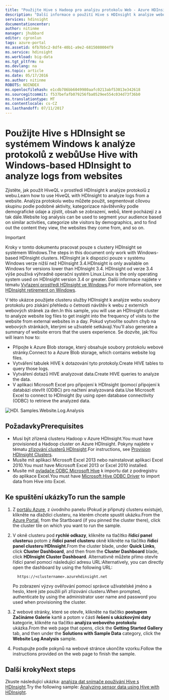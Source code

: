 ```yaml
---
title: "Použijte Hive s Hadoop pro analýzu protokolu Web - Azure HDInsight | Microsoft Docs"
description: "Další informace o použití Hive s HDInsight k analýze webových protokolů. Budete používat soubor protokolu jako vstup do tabulky HDInsight a použít HiveQL k dotazování data."
services: hdinsight
documentationcenter: 
author: nitinme
manager: jhubbard
editor: cgronlun
tags: azure-portal
ms.assetid: 6fb7b5c2-8df4-40b1-a9e2-6815080004f9
ms.service: hdinsight
ms.workload: big-data
ms.tgt_pltfrm: na
ms.devlang: na
ms.topic: article
ms.date: 05/17/2016
ms.author: nitinme
ROBOTS: NOINDEX
ms.openlocfilehash: e1cdb786bb6049980aafc0213abf53013e342618
ms.sourcegitcommit: f537befafb079256fba0529ee554c034d73f36b0
ms.translationtype: MT
ms.contentlocale: cs-CZ
ms.lasthandoff: 07/11/2017
---
```

# <a name="use-hive-with-windows-based-hdinsight-to-analyze-logs-from-websites"></a><span data-ttu-id="cb6ae-104">Použijte Hive s HDInsight se systémem Windows k analýze protokolů z webů</span><span class="sxs-lookup"><span data-stu-id="cb6ae-104">Use Hive with Windows-based HDInsight to analyze logs from websites</span></span>
<span data-ttu-id="cb6ae-105">Zjistěte, jak použít HiveQL v prostředí HDInsight k analýze protokolů z webu.</span><span class="sxs-lookup"><span data-stu-id="cb6ae-105">Learn how to use HiveQL with HDInsight to analyze logs from a website.</span></span> <span data-ttu-id="cb6ae-106">Analýza protokolu webu můžete použít, segmentovat cílovou skupinu podle podobné aktivity, kategorizace návštěvníky podle demografické údaje a zjistit, obsah se zobrazení, webů, které pocházejí z a tak dále.</span><span class="sxs-lookup"><span data-stu-id="cb6ae-106">Website log analysis can be used to segment your audience based on similar activities, categorize site visitors by demographics, and to find out the content they view, the websites they come from, and so on.</span></span>

> [!IMPORTANT]
> <span data-ttu-id="cb6ae-107">Kroky v tomto dokumentu pracovat pouze s clustery HDInsight se systémem Windows.</span><span class="sxs-lookup"><span data-stu-id="cb6ae-107">The steps in this document only work with Windows-based HDInsight clusters.</span></span> <span data-ttu-id="cb6ae-108">HDInsight je k dispozici pouze v systému Windows verze nižší než HDInsight 3.4.</span><span class="sxs-lookup"><span data-stu-id="cb6ae-108">HDInsight is only available on Windows for versions lower than HDInsight 3.4.</span></span> <span data-ttu-id="cb6ae-109">HDInsight od verze 3.4 výše používá výhradně operační systém Linux.</span><span class="sxs-lookup"><span data-stu-id="cb6ae-109">Linux is the only operating system used on HDInsight version 3.4 or greater.</span></span> <span data-ttu-id="cb6ae-110">Další informace najdete v tématu [Vyřazení prostředí HDInsight ve Windows](hdinsight-component-versioning.md#hdinsight-windows-retirement).</span><span class="sxs-lookup"><span data-stu-id="cb6ae-110">For more information, see [HDInsight retirement on Windows](hdinsight-component-versioning.md#hdinsight-windows-retirement).</span></span>

<span data-ttu-id="cb6ae-111">V této ukázce použijete clusteru služby HDInsight k analýze webu soubory protokolu pro získání přehledu o četnosti návštěv k webu z externích webových stránek za den.</span><span class="sxs-lookup"><span data-stu-id="cb6ae-111">In this sample, you will use an HDInsight cluster to analyze website log files to get insight into the frequency of visits to the website from external websites in a day.</span></span> <span data-ttu-id="cb6ae-112">Pokud vytvoříte souhrn chyb na webových stránkách, kterými se uživatelé setkávají.</span><span class="sxs-lookup"><span data-stu-id="cb6ae-112">You'll also generate a summary of website errors that the users experience.</span></span> <span data-ttu-id="cb6ae-113">Se dozvíte, jak:</span><span class="sxs-lookup"><span data-stu-id="cb6ae-113">You will learn how to:</span></span>

* <span data-ttu-id="cb6ae-114">Připojte k Azure Blob storage, který obsahuje soubory protokolu webové stránky.</span><span class="sxs-lookup"><span data-stu-id="cb6ae-114">Connect to a Azure Blob storage, which contains website log files.</span></span>
* <span data-ttu-id="cb6ae-115">Vytváření tabulek HIVE k dotazování tyto protokoly.</span><span class="sxs-lookup"><span data-stu-id="cb6ae-115">Create HIVE tables to query those logs.</span></span>
* <span data-ttu-id="cb6ae-116">Vytváření dotazů HIVE analyzovat data.</span><span class="sxs-lookup"><span data-stu-id="cb6ae-116">Create HIVE queries to analyze the data.</span></span>
* <span data-ttu-id="cb6ae-117">V aplikaci Microsoft Excel pro připojení k HDInsight (pomocí připojení k databázi otevřít (ODBC) pro načtení analyzovaná data.</span><span class="sxs-lookup"><span data-stu-id="cb6ae-117">Use Microsoft Excel to connect to HDInsight (by using open database connectivity (ODBC) to retrieve the analyzed data.</span></span>

![HDI. Samples.Website.Log.Analysis][img-hdi-weblogs-sample]

## <a name="prerequisites"></a><span data-ttu-id="cb6ae-119">Požadavky</span><span class="sxs-lookup"><span data-stu-id="cb6ae-119">Prerequisites</span></span>
* <span data-ttu-id="cb6ae-120">Musí být zřízená clusteru Hadoop v Azure HDInsight.</span><span class="sxs-lookup"><span data-stu-id="cb6ae-120">You must have provisioned a Hadoop cluster on Azure HDInsight.</span></span> <span data-ttu-id="cb6ae-121">Pokyny najdete v tématu [zřizování clusterů HDInsight][hdinsight-provision].</span><span class="sxs-lookup"><span data-stu-id="cb6ae-121">For instructions, see [Provision HDInsight Clusters][hdinsight-provision].</span></span>
* <span data-ttu-id="cb6ae-122">Musíte mít aplikaci Microsoft Excel 2013 nebo nainstalovat aplikaci Excel 2010.</span><span class="sxs-lookup"><span data-stu-id="cb6ae-122">You must have Microsoft Excel 2013 or Excel 2010 installed.</span></span>
* <span data-ttu-id="cb6ae-123">Musíte mít [ovladače ODBC Microsoft Hive](http://www.microsoft.com/download/details.aspx?id=40886) k importu dat z podregistru do aplikace Excel.</span><span class="sxs-lookup"><span data-stu-id="cb6ae-123">You must have [Microsoft Hive ODBC Driver](http://www.microsoft.com/download/details.aspx?id=40886) to import data from Hive into Excel.</span></span>

## <a name="to-run-the-sample"></a><span data-ttu-id="cb6ae-124">Ke spuštění ukázky</span><span class="sxs-lookup"><span data-stu-id="cb6ae-124">To run the sample</span></span>
1. <span data-ttu-id="cb6ae-125">Z [portálu Azure](https://portal.azure.com/), z úvodního panelu (Pokud je připnutý clusteru existuje), klikněte na dlaždici clusteru, na kterém chcete spustit ukázku.</span><span class="sxs-lookup"><span data-stu-id="cb6ae-125">From the [Azure Portal](https://portal.azure.com/), from the Startboard (if you pinned the cluster there), click the cluster tile on which you want to run the sample.</span></span>
2. <span data-ttu-id="cb6ae-126">V okně clusteru pod **rychlé odkazy**, klikněte na tlačítko **řídicí panel clusteru**a potom z **řídicí panel clusteru** okně klikněte na tlačítko **řídicí panel clusteru HDInsight**.</span><span class="sxs-lookup"><span data-stu-id="cb6ae-126">From the cluster blade, under **Quick Links**, click **Cluster Dashboard**, and then from the **Cluster Dashboard** blade, click **HDInsight Cluster Dashboard**.</span></span> <span data-ttu-id="cb6ae-127">Alternativně můžete přímo otevře řídicí panel pomocí následující adresu URL:</span><span class="sxs-lookup"><span data-stu-id="cb6ae-127">Alternatively, you can directly open the dashboard by using the following URL:</span></span>

         https://<clustername>.azurehdinsight.net

    <span data-ttu-id="cb6ae-128">Po zobrazení výzvy ověřování pomocí správce uživatelské jméno a heslo, které jste použili při zřizování clusteru.</span><span class="sxs-lookup"><span data-stu-id="cb6ae-128">When prompted, authenticate by using the administrator user name and password you used when provisioning the cluster.</span></span>
3. <span data-ttu-id="cb6ae-129">Z webové stránky, které se otevře, klikněte na tlačítko **postupem Začínáme Galerie** kartě a potom v části **řešení s ukázkovými daty** kategorie, klikněte na tlačítko **analýza webového protokolu** ukázka.</span><span class="sxs-lookup"><span data-stu-id="cb6ae-129">From the web page that opens, click the **Getting Started Gallery** tab, and then under the **Solutions with Sample Data** category, click the **Website Log Analysis** sample.</span></span>
4. <span data-ttu-id="cb6ae-130">Postupujte podle pokynů na webové stránce ukončíte vzorku.</span><span class="sxs-lookup"><span data-stu-id="cb6ae-130">Follow the instructions provided on the web page to finish the sample.</span></span>

## <a name="next-steps"></a><span data-ttu-id="cb6ae-131">Další kroky</span><span class="sxs-lookup"><span data-stu-id="cb6ae-131">Next steps</span></span>
<span data-ttu-id="cb6ae-132">Zkuste následující ukázka: [analýza dat snímače používání Hive s HDInsight](hdinsight-hive-analyze-sensor-data.md).</span><span class="sxs-lookup"><span data-stu-id="cb6ae-132">Try the following sample: [Analyzing sensor data using Hive with HDInsight](hdinsight-hive-analyze-sensor-data.md).</span></span>

[hdinsight-provision]: hdinsight-hadoop-provision-linux-clusters.md
[hdinsight-sensor-data-sample]: ../hdinsight-use-hive-sensor-data-analysis.md

[img-hdi-weblogs-sample]: ./media/hdinsight-hive-analyze-website-log/hdinsight-weblogs-sample.png
